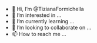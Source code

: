 - 👋 Hi, I’m @TizianaFormichella
- 👀 I’m interested in ...
- 🌱 I’m currently learning ...
- 💞️ I’m looking to collaborate on ...
- 📫 How to reach me ...

<!---
TizianaFormichella/TizianaFormichella is a ✨ special ✨ repository because its `README.md` (this file) appears on your GitHub profile.
You can click the Preview link to take a look at your changes.
--->
